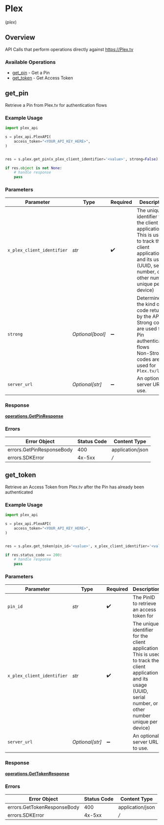 # Plex
(*plex*)

## Overview

API Calls that perform operations directly against https://Plex.tv


### Available Operations

* [get_pin](#get_pin) - Get a Pin
* [get_token](#get_token) - Get Access Token

## get_pin

Retrieve a Pin from Plex.tv for authentication flows

### Example Usage

```python
import plex_api

s = plex_api.PlexAPI(
    access_token="<YOUR_API_KEY_HERE>",
)


res = s.plex.get_pin(x_plex_client_identifier='<value>', strong=False)

if res.object is not None:
    # handle response
    pass
```

### Parameters

| Parameter                                                                                                                                                             | Type                                                                                                                                                                  | Required                                                                                                                                                              | Description                                                                                                                                                           |
| --------------------------------------------------------------------------------------------------------------------------------------------------------------------- | --------------------------------------------------------------------------------------------------------------------------------------------------------------------- | --------------------------------------------------------------------------------------------------------------------------------------------------------------------- | --------------------------------------------------------------------------------------------------------------------------------------------------------------------- |
| `x_plex_client_identifier`                                                                                                                                            | *str*                                                                                                                                                                 | :heavy_check_mark:                                                                                                                                                    | The unique identifier for the client application<br/>This is used to track the client application and its usage<br/>(UUID, serial number, or other number unique per device)<br/> |
| `strong`                                                                                                                                                              | *Optional[bool]*                                                                                                                                                      | :heavy_minus_sign:                                                                                                                                                    | Determines the kind of code returned by the API call<br/>Strong codes are used for Pin authentication flows<br/>Non-Strong codes are used for `Plex.tv/link`<br/>     |
| `server_url`                                                                                                                                                          | *Optional[str]*                                                                                                                                                       | :heavy_minus_sign:                                                                                                                                                    | An optional server URL to use.                                                                                                                                        |


### Response

**[operations.GetPinResponse](../../models/operations/getpinresponse.md)**
### Errors

| Error Object              | Status Code               | Content Type              |
| ------------------------- | ------------------------- | ------------------------- |
| errors.GetPinResponseBody | 400                       | application/json          |
| errors.SDKError           | 4x-5xx                    | */*                       |

## get_token

Retrieve an Access Token from Plex.tv after the Pin has already been authenticated

### Example Usage

```python
import plex_api

s = plex_api.PlexAPI(
    access_token="<YOUR_API_KEY_HERE>",
)


res = s.plex.get_token(pin_id='<value>', x_plex_client_identifier='<value>')

if res.status_code == 200:
    # handle response
    pass
```

### Parameters

| Parameter                                                                                                                                                             | Type                                                                                                                                                                  | Required                                                                                                                                                              | Description                                                                                                                                                           |
| --------------------------------------------------------------------------------------------------------------------------------------------------------------------- | --------------------------------------------------------------------------------------------------------------------------------------------------------------------- | --------------------------------------------------------------------------------------------------------------------------------------------------------------------- | --------------------------------------------------------------------------------------------------------------------------------------------------------------------- |
| `pin_id`                                                                                                                                                              | *str*                                                                                                                                                                 | :heavy_check_mark:                                                                                                                                                    | The PinID to retrieve an access token for                                                                                                                             |
| `x_plex_client_identifier`                                                                                                                                            | *str*                                                                                                                                                                 | :heavy_check_mark:                                                                                                                                                    | The unique identifier for the client application<br/>This is used to track the client application and its usage<br/>(UUID, serial number, or other number unique per device)<br/> |
| `server_url`                                                                                                                                                          | *Optional[str]*                                                                                                                                                       | :heavy_minus_sign:                                                                                                                                                    | An optional server URL to use.                                                                                                                                        |


### Response

**[operations.GetTokenResponse](../../models/operations/gettokenresponse.md)**
### Errors

| Error Object                | Status Code                 | Content Type                |
| --------------------------- | --------------------------- | --------------------------- |
| errors.GetTokenResponseBody | 400                         | application/json            |
| errors.SDKError             | 4x-5xx                      | */*                         |
